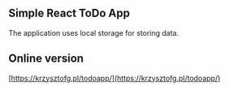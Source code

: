 ## Simple React ToDo App

The application uses local storage for storing data.

## Online version

[https://krzysztofg.pl/todoapp/](https://krzysztofg.pl/todoapp/)